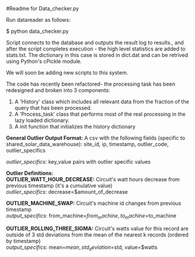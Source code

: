 #Readme for Data_checker.py

Run datareader as follows:

$ python data_checker.py

Script connects to the database and outputs the result log to results., and after the script completes execution - the high level statistics are added to stats.txt. The dictionary in this case is stored in dict.dat and can be retrived using Python's cPickle module.

We will soon be adding new scripts to this system.

The code has recently been refactored- the processing task has been redesigned and broken into 3 components:

1) A 'History' class which includes all relevant data from the fraction of the query that has been processed.
2) A 'Process_task' class that performs most of the real processing in the lazy loaded dictionary.
3) A init function that initializes the history dictionary


<b>General Outlier Output Format:</b>
  A csv with the following fields (specific to shared_solar_data_warehouse):
  site_id, ip, timestamp, outlier_code, outlier_specifics
  
  <i>outlier_specifics</i>:  key_value pairs with outlier specific values
  
<b>Outlier Definitions:
<br>OUTLIER_WATT_HOUR_DECREASE:</b>
  Circuit's watt hours decrease from previous timestamp (it's a cumulative value)
  <br><i>outlier_specifics</i>:  decrease=$amount_of_decrease
  
<b>OUTLIER_MACHINE_SWAP:</b>
  Circuit's machine id changes from previous timestamp
  <br><i>output_specifics</i>:  from_machine=$from_machine, to_machine=$to_machine
  
<b>OUTLIER_ROLLING_THREE_SIGMA:</b>
  Circuit's watts value for this record are outside of 3 std deviations from the mean of the nearest
  k records (ordered by timestamp)
  <br><i>output_specifics</i>:  mean=$mean, std_deviation=$std, value=$watts
  
